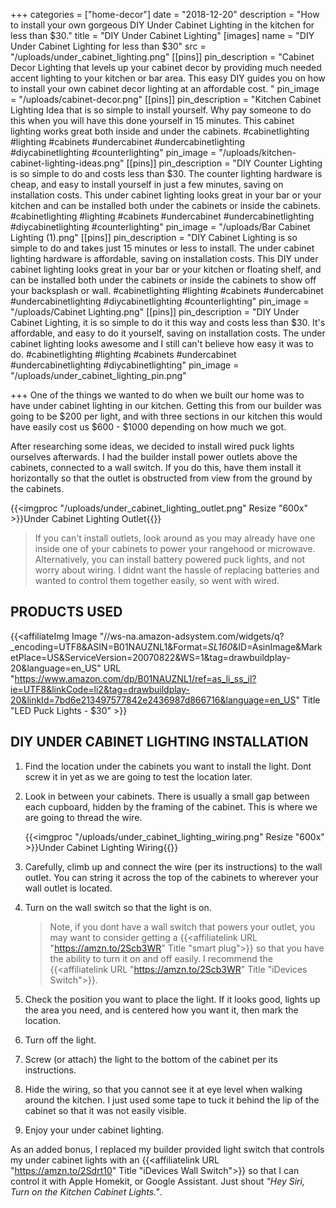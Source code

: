+++
categories = ["home-decor"]
date = "2018-12-20"
description = "How to install your own gorgeous DIY Under Cabinet Lighting in the kitchen for less than $30."
title = "DIY Under Cabinet Lighting"
[images]
name = "DIY Under Cabinet Lighting for less than $30"
src = "/uploads/under_cabinet_lighting.png"
[[pins]]
pin_description = "Cabinet Decor Lighting that levels up your cabinet decor by providing much needed accent lighting to your kitchen or bar area.  This easy DIY guides you on how to install your own cabinet decor lighting at an affordable cost. "
pin_image = "/uploads/cabinet-decor.png"
[[pins]]
pin_description = "Kitchen Cabinet Lighting Idea that is so simple to install yourself.  Why pay someone to do this when you will have this done yourself in 15 minutes.  This cabinet lighting works great both inside and under the cabinets. #cabinetlighting #lighting #cabinets #undercabinet #undercabinetlighting #diycabinetlighting #counterlighting"
pin_image = "/uploads/kitchen-cabinet-lighting-ideas.png"
[[pins]]
pin_description = "DIY Counter Lighting is so simple to do and costs less than $30. The counter lighting hardware is cheap, and easy to install yourself in just a few minutes, saving on installation costs. This under cabinet lighting looks great in your bar or your kitchen and can be installed both under the cabinets or inside the cabinets. #cabinetlighting #lighting #cabinets #undercabinet #undercabinetlighting #diycabinetlighting #counterlighting"
pin_image = "/uploads/Bar Cabinet Lighting (1).png"
[[pins]]
pin_description = "DIY Cabinet Lighting is so simple to do and takes just 15 minutes or less to install. The under cabinet lighting hardware is affordable, saving on installation costs. This DIY under cabinet lighting looks great in your bar or your kitchen or floating shelf, and can be installed both under the cabinets or inside the cabinets to show off your backsplash or wall. #cabinetlighting #lighting #cabinets #undercabinet #undercabinetlighting #diycabinetlighting #counterlighting"
pin_image = "/uploads/Cabinet Lighting.png"
[[pins]]
pin_description = "DIY Under Cabinet Lighting, it is so simple to do it this way and costs less than $30. It's affordable, and easy to do it yourself, saving on installation costs. The under cabinet lighting looks awesome and I still can't believe how easy it was to do. #cabinetlighting #lighting #cabinets #undercabinet #undercabinetlighting #diycabinetlighting"
pin_image = "/uploads/under_cabinet_lighting_pin.png"

+++
One of the things we wanted to do when we built our home was to have under cabinet lighting in our kitchen.  Getting this from our builder was going to be $200 per light, and with three sections in our kitchen this would have easily cost us $600 - $1000 depending on how much we got.

After researching some ideas, we decided to install wired puck lights ourselves afterwards.  I had the builder install power outlets above the cabinets, connected to a wall switch. If you do this, have them install it horizontally so that the outlet is obstructed from view from the ground by the cabinets.

{{<imgproc "/uploads/under_cabinet_lighting_outlet.png" Resize "600x" >}}Under Cabinet Lighting Outlet{{</imgproc>}}

> If you can't install outlets, look around as you may already have one inside one of your cabinets to power your rangehood or microwave. Alternatively, you can install battery powered puck lights, and not worry about wiring.  I didnt want the hassle of replacing batteries and wanted to control them together easily, so went with wired.

## PRODUCTS USED

{{<affiliateImg Image "//ws-na.amazon-adsystem.com/widgets/q?_encoding=UTF8&ASIN=B01NAUZNL1&Format=_SL160_&ID=AsinImage&MarketPlace=US&ServiceVersion=20070822&WS=1&tag=drawbuildplay-20&language=en_US" URL "https://www.amazon.com/dp/B01NAUZNL1/ref=as_li_ss_il?ie=UTF8&linkCode=li2&tag=drawbuildplay-20&linkId=7bd6e213497577842e2436987d866716&language=en_US" Title "LED Puck Lights - $30" >}}

## DIY UNDER CABINET LIGHTING INSTALLATION

1. Find the location under the cabinets you want to install the light.  Dont screw it in yet as we are going to test the location later.
2. Look in between your cabinets.  There is usually a small gap between each cupboard, hidden by the framing of the cabinet.  This is where we are going to thread the wire.

   {{<imgproc "/uploads/under_cabinet_lighting_wiring.png" Resize "600x" >}}Under Cabinet Lighting Wiring{{</imgproc>}}
3. Carefully, climb up and connect the wire (per its instructions) to the wall outlet.  You can string it across the top of the cabinets to wherever your wall outlet is located.
4. Turn on the wall switch so that the light is on.

   > Note, if you dont have a wall switch that powers your outlet, you may want to consider getting a {{<affiliatelink URL "https://amzn.to/2Scb3WR" Title "smart plug">}} so that you have the ability to turn it on and off easily.  I recommend the {{<affiliatelink URL "https://amzn.to/2Scb3WR" Title "iDevices Switch">}}.
5. Check the position you want to place the light.  If it looks good, lights up the area you need, and is centered how you want it, then mark the location.
6. Turn off the light.
7. Screw (or attach) the light to the bottom of the cabinet per its instructions.
8. Hide the wiring, so that you cannot see it at eye level when walking around the kitchen.  I just used some tape to tuck it behind the lip of the cabinet so that it was not easily visible.
9. Enjoy your under cabinet lighting.

As an added bonus, I replaced my builder provided light switch that controls my under cabinet lights with an {{<affiliatelink URL "https://amzn.to/2Sdrt10" Title "iDevices Wall Switch">}} so that I can control it with Apple Homekit, or Google Assistant. Just shout _"Hey Siri, Turn on the Kitchen Cabinet Lights."_.